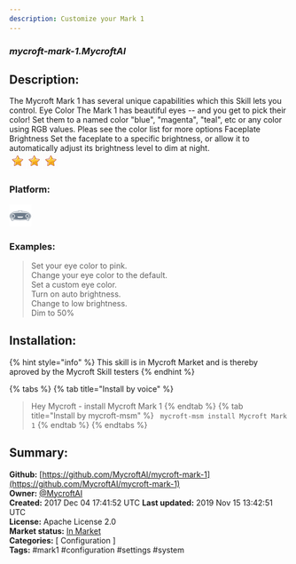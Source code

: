 ```yaml
---
description: Customize your Mark 1
---
```


### _mycroft-mark-1.MycroftAI_  
## Description:  
The Mycroft Mark 1 has several unique capabilities which this Skill lets you control.
Eye Color
The Mark 1 has beautiful eyes -- and you get to pick their color!  Set them to
a named color "blue", "magenta", "teal", etc or any color using RGB values.
Pleas see the color
list for more options
Faceplate Brightness
Set the faceplate to a specific brightness, or allow it to automatically adjust
its brightness level to dim at night.  
![](../.gitbook/assets/star.png)![](../.gitbook/assets/star.png)![](../.gitbook/assets/star.png)  
  
### Platform:  
 ![Mark I](../.gitbook/assets/mark-1-icon.png)   
### Examples:  
> Set your eye color to pink.  
> Change your eye color to the default.  
> Set a custom eye color.  
> Turn on auto brightness.  
> Change to low brightness.  
> Dim to 50%  
  
## Installation:  
{% hint style="info" %}
This skill is in Mycroft Market and is thereby aproved by the Mycroft Skill testers
{% endhint %}
    
{% tabs %}
{% tab title="Install by voice" %}
> Hey Mycroft - install Mycroft Mark 1
{% endtab %}
  {% tab title="Install by mycroft-msm" %}
``` mycroft-msm install Mycroft Mark 1```
{% endtab %}
  {% endtabs %}
    
## Summary:  
**Github:** [https://github.com/MycroftAI/mycroft-mark-1](https://github.com/MycroftAI/mycroft-mark-1)  
**Owner:** [@MycroftAI](https://github.com/MycroftAI)  
**Created:** 2017 Dec 04 17:41:52 UTC  **Last updated:** 2019 Nov 15 13:42:51 UTC  
**License:** Apache License 2.0  
**Market status:** [In Market](https://market.mycroft.ai/skill/mycroft-mark-1)  
**Categories:** [ Configuration ]   
**Tags:** \#mark1 \#configuration \#settings \#system   
